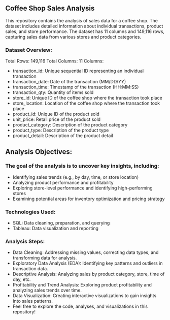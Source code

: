 ## Coffee Shop Sales Analysis
This repository contains the analysis of sales data for a coffee shop. The dataset includes detailed information about individual transactions, product sales, and store performance. The dataset has 11 columns and 149,116 rows, capturing sales data from various stores and product categories.

### Dataset Overview:

Total Rows: 149,116
Total Columns: 11
Columns:
- transaction_id: Unique sequential ID representing an individual transaction
- transaction_date: Date of the transaction (MM/DD/YY)
- transaction_time: Timestamp of the transaction (HH:MM:SS)
- transaction_qty: Quantity of items sold
- store_id: Unique ID of the coffee shop where the transaction took place
- store_location: Location of the coffee shop where the transaction took place
- product_id: Unique ID of the product sold
- unit_price: Retail price of the product sold
- product_category: Description of the product category
- product_type: Description of the product type
- product_detail: Description of the product detail

## Analysis Objectives:

### The goal of the analysis is to uncover key insights, including:

- Identifying sales trends (e.g., by day, time, or store location)
- Analyzing product performance and profitability
- Exploring store-level performance and identifying high-performing stores
- Examining potential areas for inventory optimization and pricing strategy

### Technologies Used:

- SQL: Data cleaning, preparation, and querying
- Tableau: Data visualization and reporting

### Analysis Steps:

- Data Cleaning: Addressing missing values, correcting data types, and transforming data for analysis.
- Exploratory Data Analysis (EDA): Identifying key patterns and outliers in transaction data.
- Descriptive Analysis: Analyzing sales by product category, store, time of day, etc.
- Profitability and Trend Analysis: Exploring product profitability and analyzing sales trends over time.
- Data Visualization: Creating interactive visualizations to gain insights into sales patterns.
- Feel free to explore the code, analyses, and visualizations in this repository!
